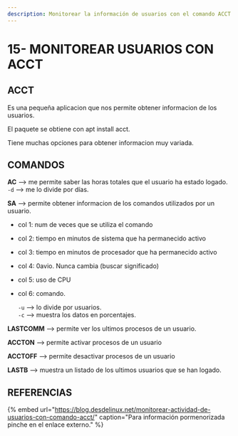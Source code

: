 ```yaml
---
description: Monitorear la información de usuarios con el comando ACCT
---
```


# 15- MONITOREAR USUARIOS CON ACCT

## ACCT

Es una pequeña aplicacion que nos permite obtener informacion de los usuarios.

El paquete se obtiene con apt install acct.

Tiene muchas opciones para obtener informacion muy variada.

## COMANDOS

**AC** --&gt; me permite saber las horas totales que el usuario ha estado logado.  
`-d` --&gt; me lo divide por días.

**SA** --&gt; permite obtener informacion de los comandos utilizados por un usuario.

* col 1: num de veces que se utiliza el comando
* col 2: tiempo en minutos de sistema que ha permanecido activo
* col 3: tiempo en minutos de procesador que ha permanecido activo
* col 4: 0avio. Nunca cambia \(buscar significado\)
* col 5: uso de CPU
* col 6: comando.

  `-u` --&gt; lo divide por usuarios.  
  `-c` --&gt; muestra los datos en porcentajes.

**LASTCOMM** --&gt; permite ver los ultimos procesos de un usuario.

**ACCTON** --&gt; permite activar procesos de un usuario

**ACCTOFF** --&gt; permite desactivar procesos de un usuario

**LASTB** --&gt; muestra un listado de los ultimos usuarios que se han logado.

## REFERENCIAS

{% embed url="https://blog.desdelinux.net/monitorear-actividad-de-usuarios-con-comando-acct/" caption="Para información pormenorizada pinche en el enlace externo." %}

